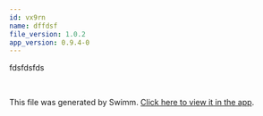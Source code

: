 ```yaml
---
id: vx9rn
name: dffdsf
file_version: 1.0.2
app_version: 0.9.4-0
---
```


fdsfdsfds

<br/>

This file was generated by Swimm. [Click here to view it in the app](http://localhost:5000/repos/Z2l0aHViJTNBJTNBdGVzdC1naXRodWItYXBwJTNBJTNBc3dpbW1pbw==/docs/vx9rn).